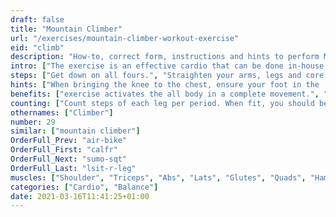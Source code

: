 ```yaml
---
draft: false
title: "Mountain Climber"
url: "/exercises/mountain-climber-workout-exercise"
eid: "climb"
description: "How-to, correct form, instructions and hints to perform Mountain Climber. Similar exercises and video demo"
intro: ["The exercise is an effective cardio that can be done in-house, in any small place. The exercise also works many muscles on legs, core and upper body."]
steps: ["Get down on all fours.", "Straighten your arms, legs and core so that you stay in a plank position.", "Bend one knee, bringing it close to the chest.", "Extend that leg again and place the foot in the ground.", "This is one repetition. Bend the alternate leg, bringing the knee, again to the chest.", "Again extend, and repeat the intended number of repetitions."]
hints: ["When bringing the knee to the chest, ensure your foot in the  air, without touching the ground.", "Keep your back straight, not curved."]
benefits: ["exercise activates the all body in a complete movement.", "A single minute is enough to pump your heart beat."]
counting: ["Count steps of each leg per period. When fit, you should be able to do the exercise at least for one minute.", "Arrange a ratio between steps and distance climbing in the mountain. Say 80cm per step. 375 represents the Eiffel Tower, 11 061 the Everest."]
othernames: ["Climber"]
number: 29
similar: ["mountain climber"]
OrderFull_Prev: "air-bike"
OrderFull_First: "calfr"
OrderFull_Next: "sumo-sqt"
OrderFull_Last: "lsit-r-leg"
muscles: ["Shoulder", "Triceps", "Abs", "Lats", "Glutes", "Quads", "Hamstring"]
categories: ["Cardio", "Balance"]
date: 2021-03-16T11:41:25+01:00
---
```

